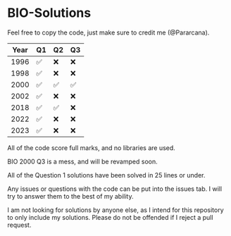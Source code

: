 # BIO-Solutions

Feel free to copy the code, just make sure to credit me (@Pararcana).

|Year| Q1| Q2| Q3|
|---|---|---|---|
|1996|✅|❌|❌|
|1998|✅|❌|❌|
|2000|✅|✅|✅|
|2002|✅|❌|❌|
|2018|✅|✅|❌|
|2022|✅|❌|❌|
|2023|✅|❌|❌|

All of the code score full marks, and no libraries are used.

BIO 2000 Q3 is a mess, and will be revamped soon.

All of the Question 1 solutions have been solved in 25 lines or under.

Any issues or questions with the code can be put into the issues tab. I will try to answer them to the best of my ability.

I am not looking for solutions by anyone else, as I intend for this repository to only include my solutions. Please do not be offended if I reject a pull request.
